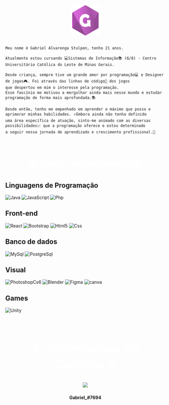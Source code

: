 


<div style="display:flex; justify-content:center;" align="center";>
  
 <img src="https://media.tenor.com/sWsqhP50KdQAAAAC/rgb-rainbow.gif" width="453px" height="7px">
  
  <img src='logoGab.png'  width=95px height="95px">
  
   <img src="https://media.tenor.com/sWsqhP50KdQAAAAC/rgb-rainbow.gif"  width="453px" height="7px">

  
</div>
<br>


```
Meu nome é Gabriel Alvarenga Stulpen, tenho 21 anos.

Atualmente estou cursando 💻Sistemas de Informação📚 (6/8) - Centro Universitário Católica do Leste de Minas Gerais.

Desde criança, sempre tive um grande amor por programação💻 e Designer de jogos🎮. Foi através das linhas de código📝 dos jogos 
que despertou em mim o interesse pela programação. 
Esse fascínio me motivou a mergulhar ainda mais nesse mundo e estudar programação de forma mais aprofundada.📚 

Desde então, tenho me empenhado em aprender o máximo que posso e aprimorar minhas habilidades. ⭐Embora ainda não tenha definido 
uma área específica de atuação, sinto-me animado com as diversas possibilidades📈 que a programação oferece e estou determinado 
a seguir nessa jornada de aprendizado e crescimento profissional.💎 

```


<img src="https://media.tenor.com/sWsqhP50KdQAAAAC/rgb-rainbow.gif" width="100%" height="7px">



<h2 align="center" style="color:white; font-size: 28px; font-weight:bold;">  💻Tenho conhecimento:📚 </h2>

## Linguagens de Programação 
![Java](https://img.shields.io/badge/Java-ED8B00?style=for-the-badge&logo=openjdk&logoColor=white)
![JavaScript](https://img.shields.io/badge/JavaScript-F7DF1E?style=for-the-badge&logo=javascript&logoColor=black)
![Php](https://img.shields.io/badge/PHP-777BB4?style=for-the-badge&logo=php&logoColor=white)

## Front-end
![React](https://img.shields.io/badge/React-20232A?style=for-the-badge&logo=react&logoColor=61DAFB)
![Bootstrap](https://img.shields.io/badge/Bootstrap-563D7C?style=for-the-badge&logo=bootstrap&logoColor=white)
![Html5](https://img.shields.io/badge/HTML5-E34F26?style=for-the-badge&logo=html5&logoColor=white)
![Css](https://img.shields.io/badge/CSS3-1572B6?style=for-the-badge&logo=css3&logoColor=white)

## Banco de dados
![MySql](https://img.shields.io/badge/MySQL-005C84?style=for-the-badge&logo=mysql&logoColor=white)
![PostgreSql](https://img.shields.io/badge/PostgreSQL-316192?style=for-the-badge&logo=postgresql&logoColor=white)

## Visual
![PhotoshopCs6](https://img.shields.io/badge/Adobe%20Photoshop-31A8FF?style=for-the-badge&logo=Adobe%20Photoshop&logoColor=black)
![Blender](https://img.shields.io/badge/blender-%23F5792A.svg?style=for-the-badge&logo=blender&logoColor=white)
![Figma](https://img.shields.io/badge/Figma-F24E1E?style=for-the-badge&logo=figma&logoColor=white)
![canva](https://img.shields.io/badge/Canva-%2300C4CC.svg?&style=for-the-badge&logo=Canva&logoColor=white)

## Games
![Unity](https://img.shields.io/badge/Unity-100000?style=for-the-badge&logo=unity&logoColor=white)

<img src="https://media.tenor.com/sWsqhP50KdQAAAAC/rgb-rainbow.gif" width="100%" height="7px">


<div align="center">
<h2 align="center" style="color:white; font-size: 40px; font-weight:bold;" >📲 Informações de Contato 📩 </h2>

<a> <img src="https://img.shields.io/badge/Discord-7289DA?style=for-the-badge&logo=discord&logoColor=white"></a> <h4>Gabriel_#7694</h4>
</div>









